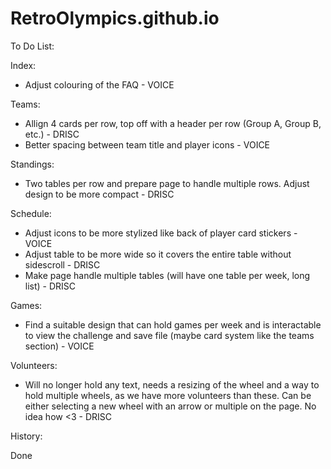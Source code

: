 # RetroOlympics.github.io
To Do List:

Index:

- Adjust colouring of the FAQ  - VOICE

Teams:

- Allign 4 cards per row, top off with a header per row (Group A, Group B, etc.) - DRISC
- Better spacing between team title and player icons - VOICE

Standings: 

- Two tables per row and prepare page to handle multiple rows. Adjust design to be more compact - DRISC

Schedule:

- Adjust icons to be more stylized like back of player card stickers - VOICE
- Adjust table to be more wide so it covers the entire table without sidescroll - DRISC
- Make page handle multiple tables (will have one table per week, long list) - DRISC

Games:

- Find a suitable design that can hold games per week and is interactable to view the challenge and save file (maybe card system like the teams section) - VOICE

Volunteers:

- Will no longer hold any text, needs a resizing of the wheel and a way to hold multiple wheels, as we have more volunteers than these. Can be either selecting a new wheel with an arrow or multiple on the page. No idea how <3 - DRISC

History:

Done